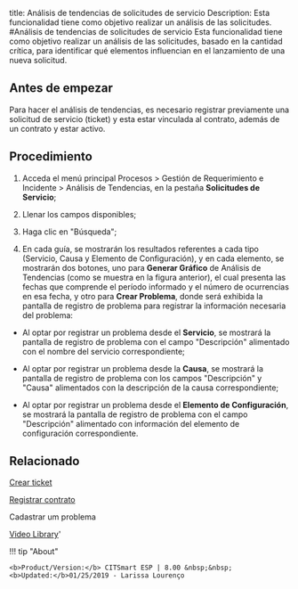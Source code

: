title: Análisis de tendencias de solicitudes de servicio
Description: Esta funcionalidad tiene como objetivo realizar un análisis de las solicitudes. 
#Análisis de tendencias de solicitudes de servicio
Esta funcionalidad tiene como objetivo realizar un análisis de las solicitudes, basado en la cantidad crítica, para identificar qué elementos influencian en el lanzamiento de una nueva solicitud.

Antes de empezar
----------------

Para hacer el análisis de tendencias, es necesario registrar previamente una
solicitud de servicio (ticket) y esta estar vinculada al contrato, además de un
contrato y estar activo.

Procedimiento
-------------

1.  Acceda el menú principal Procesos \> Gestión de Requerimiento e Incidente \>
    Análisis de Tendencias, en la pestaña **Solicitudes de Servicio**;

2.  Llenar los campos disponibles;

3.  Haga clic en "Búsqueda";

4.  En cada guía, se mostrarán los resultados referentes a cada tipo (Servicio,
    Causa y Elemento de Configuración), y en cada elemento, se mostrarán dos
    botones, uno para **Generar Gráfico** de Análisis de Tendencias (como se
    muestra en la figura anterior), el cual presenta las fechas que comprende el
    período informado y el número de ocurrencias en esa fecha, y otro para
    **Crear Problema**, donde será exhibida la pantalla de registro de problema
    para registrar la información necesaria del problema:

-   Al optar por registrar un problema desde el **Servicio**, se mostrará la
    pantalla de registro de problema con el campo "Descripción" alimentado con
    el nombre del servicio correspondiente;

-   Al optar por registrar un problema desde la **Causa**, se mostrará la
    pantalla de registro de problema con los campos "Descripción" y "Causa"
    alimentados con la descripción de la causa correspondiente;

-   Al optar por registrar un problema desde el **Elemento de Configuración**,
    se mostrará la pantalla de registro de problema con el campo "Descripción"
    alimentado con información del elemento de configuración correspondiente.

Relacionado
-----------

[Crear ticket](/es-es/citsmart-esp-8/processes/tickets/use/create-ticket.html)

[Registrar contrato](/es-es/citsmart-esp-8/additional-features/contract-management/use/register-contract.html)

Cadastrar um problema

<i class='fa fa-youtube-play  fa-2x' style='color:#97ce17;vertical-align: middle;'> </i> [Video Library](https://www.youtube.com/playlist?list=PLB5qK2uzf2ROfIFL9F-3s-gomHNzudBEy)'

!!! tip "About"

    <b>Product/Version:</b> CITSmart ESP | 8.00 &nbsp;&nbsp;
    <b>Updated:</b>01/25/2019 - Larissa Lourenço
